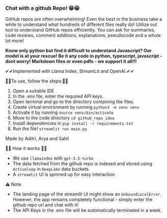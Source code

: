 ### Chat with a github Repo! 😁😁

GitHub repos are often overwhelming! Even the best in the business take a while to understand what hundreds of different files really do!
Utilize out tool to understand GitHub repos efficiently. You can ask for summaries, code reviews, comment additions, explanations, pseudocode and a whole lot more!


**Know only python but find it difficult to understand Javascript? Our model is at your rescue! Be it any code in  python, typescript, javascript - dont worry! Markdown files or even pdfs - we support it all!!!**

✔✔Implemented with Llama Index, StreamLit and OpenAI.✔✔

🤞🤞To use, follow the steps:🤞🤞
1) Open a suitable IDE
2) In the .env file, enter the required API keys.
3) Open terminal and go to the directory containing the files.
4) Create virtual environment by running `python3 -m venv venv`
5) Activate it by running `source venv/bin/activate`
6) Move to the code directory `cd github_repo_idea`
7) Install dependencies in  `pip install -r requirements.txt`
8) Run the file! `streamlit run main.py`

Made by Aditri, Arya and Sahil

🎉🎉 How it works 🎉🎉
- We use `llamaindex` with `gpt-3.5-turbo`
- The data fetched from the github repo is indexed and stored using `Activeloop` in `DeepLake` data buckets.
- A `streamlit` UI is spinned up for easy interaction

⚠ Note 
- The landing page of the streamlit UI might show an `UnboundLocalError`. However, the app remains completely functional - simply enter the github repo url and chat with it!
- The API Keys in the .env file will be automatically terminated in a week.